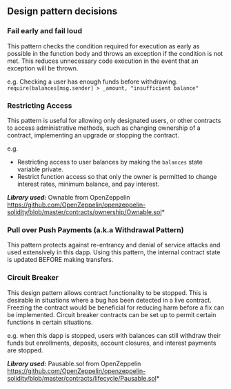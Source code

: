 ## Design pattern decisions ##

### Fail early and fail loud ###
This pattern checks the condition required for execution as early as possible in the function body and throws an exception if the condition is not met. This reduces unnecessary code execution in the event that an exception will be thrown.

e.g. Checking a user has enough funds before withdrawing.
`require(balances[msg.sender] > _amount, "insufficient balance"`

### Restricting Access ###
This pattern is useful for allowing only designated users, or other contracts to access administrative methods, such as changing ownership of a contract, implementing an upgrade or stopping the contract.

e.g.
* Restricting access to user balances by making the `balances` state variable private.
* Restrict function access so that only the owner is permitted to change interest rates, minimum balance, and pay interest.

***Library used:*** Ownable from OpenZeppelin
https://github.com/OpenZeppelin/openzeppelin-solidity/blob/master/contracts/ownership/Ownable.sol*

### Pull over Push Payments (a.k.a Withdrawal Pattern) ###
This pattern protects against re-entrancy and denial of service attacks and used extensively in this dapp. Using this pattern, the internal contract state is updated BEFORE making transfers.

### Circuit Breaker ###
This design pattern allows contract functionality to be stopped. This is desirable in situations where a bug has been detected in a live contract. Freezing the contract would be beneficial for reducing harm before a fix can be implemented.
Circuit breaker contracts can be set up to permit certain functions in certain situations. 

e.g. when this dapp is stopped, users with balances can still withdraw their funds but enrollments, deposits, account closures, and interest payments are stopped.

***Library used:*** Pausable.sol from OpenZeppelin
https://github.com/OpenZeppelin/openzeppelin-solidity/blob/master/contracts/lifecycle/Pausable.sol*

